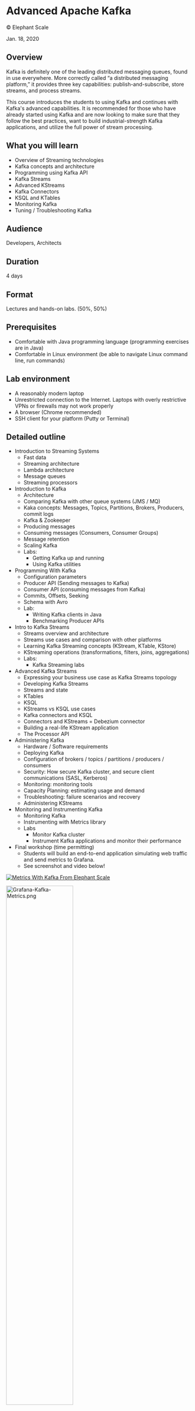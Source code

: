 # Advanced Apache Kafka

© Elephant Scale

Jan. 18, 2020

## Overview

Kafka is definitely one of the leading distributed messaging queues, 
found in use everywhere. More correctly called “a distributed messaging platform,” 
it provides three key capabilities: publish-and-subscribe, store streams, and process streams. 

This course introduces the students to using Kafka and continues with Kafka's advanced capabilities.
It is recommended for those who have already started using Kafka and are now looking
to make sure that they follow the best practices, want to build industrial-strength
Kafka applications, and utilize the full power of stream processing.

## What you will learn
* Overview of Streaming technologies
* Kafka concepts and architecture
* Programming using Kafka API
* Kafka Streams
* Advanced KStreams
* Kafka Connectors
* KSQL and KTables
* Monitoring Kafka
* Tuning / Troubleshooting Kafka

## Audience
Developers, Architects

## Duration
4 days 

## Format
Lectures and hands-on labs. (50%, 50%)

## Prerequisites

* Comfortable with Java programming language (programming exercises are in Java)
* Comfortable in Linux environment (be able to navigate Linux command line, run commands)


## Lab environment

* A reasonably modern laptop
* Unrestricted connection to the Internet. 
Laptops with overly restrictive VPNs or firewalls may not work properly
* A browser (Chrome recommended)
* SSH client for your platform (Putty or Terminal)

## Detailed outline

* Introduction to Streaming Systems
    - Fast data
    - Streaming architecture
    - Lambda architecture
    - Message queues
    - Streaming processors
* Introduction to Kafka 
    - Architecture
    - Comparing Kafka with other queue systems (JMS / MQ)
    - Kaka concepts: Messages, Topics, Partitions, Brokers, Producers, commit logs
    - Kafka & Zookeeper
    - Producing messages
    - Consuming messages (Consumers, Consumer Groups)
    - Message retention
    - Scaling Kafka
    - Labs: 
      - Getting Kafka up and running
      - Using Kafka utilities
* Programming With Kafka
    - Configuration parameters
    - Producer API (Sending messages to Kafka)
    - Consumer API (consuming messages from Kafka)
    - Commits, Offsets, Seeking
    - Schema with Avro
    - Lab:
      - Writing Kafka clients in Java
      - Benchmarking Producer APIs
* Intro to Kafka Streams
    - Streams overview and architecture
    - Streams use cases and comparison with other platforms
    - Learning Kafka Streaming concepts (KStream, KTable, KStore)
    - KStreaming operations (transformations, filters, joins, aggregations)
    - Labs:
      - Kafka Streaming labs
* Advanced Kafka Streams    
    - Expressing your business use case as Kafka Streams topology
    - Developing Kafka Streams
    - Streams and state
    - KTables
    - KSQL
    - KStreams vs KSQL use cases
    - Kafka connectors and KSQL
    - Connectors and KStreams
    = Debezium connector
    - Building a real-life KStream application
    - The Processor API      
* Administering Kafka
    - Hardware / Software requirements
    - Deploying Kafka
    - Configuration of brokers / topics / partitions / producers / consumers
    - Security: How secure Kafka cluster, and secure client communications (SASL, Kerberos)
    - Monitoring: monitoring tools
    - Capacity Planning: estimating usage and demand
    - Troubleshooting: failure scenarios and recovery
    - Administering KStreams
* Monitoring and Instrumenting Kafka
    - Monitoring Kafka
    - Instrumenting with Metrics library
    - Labs
      - Monitor Kafka cluster
      - Instrument Kafka applications and monitor their performance
* Final workshop (time permitting)
    - Students will build an end-to-end application simulating web traffic and send metrics to Grafana.
    - See screenshot and video below!


[![Metrics With Kafka From Elephant Scale](https://res.cloudinary.com/marcomontalbano/image/upload/v1579880452/video_to_markdown/images/vimeo--218108535-c05b58ac6eb4c4700831b2b3070cd403.jpg)](https://vimeo.com/218108535 "Metrics With Kafka From Elephant Scale")

<img src="../../assets/images/kafka/3rd-party/Grafana-Kafka-Metrics.png" alt="Grafana-Kafka-Metrics.png" style="width:60%; "/>

    
    
